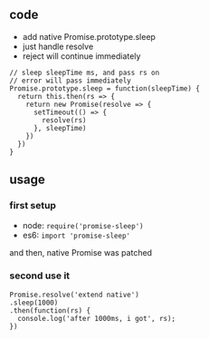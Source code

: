 ## code

* add native Promise.prototype.sleep
* just handle resolve
* reject will continue immediately

```
// sleep sleepTime ms, and pass rs on
// error will pass immediately
Promise.prototype.sleep = function(sleepTime) {
  return this.then(rs => {
    return new Promise(resolve => {
      setTimeout(() => {
        resolve(rs)
      }, sleepTime)
    })
  })
}
```

## usage

### first setup

* node: `require('promise-sleep')`
* es6: `import 'promise-sleep'`

and then, native Promise was patched

### second use it

```
Promise.resolve('extend native')
.sleep(1000)
.then(function(rs) {
  console.log('after 1000ms, i got', rs);
})
```

